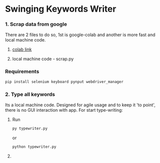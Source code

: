 # Swinging Keywords Writer

### 1. Scrap data from google

There are 2 files to do so, 1st is google-colab
and another is more fast and local machine code.

1) [colab link](https://colab.research.google.com/drive/1nIoFRBLoevumDFnm0MjlOCmnLldJDuQB?usp=sharing)

2) local machine code - scrap.py

### Requirements

```python
pip install selenium keyboard pynput webdriver_manager
```

### 2. Type all keywords
Its a local machine code. Designed for agile usage and to keep it 'to point', there is no GUI interaction with app.
For start type-writing:<br/>
1) Run
    ```python
    py typewriter.py
    ```
    or
    ```python 
    python typewriter.py
    ```
2) 

